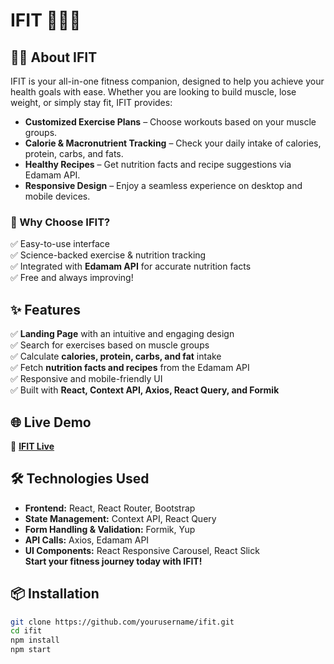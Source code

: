 # **IFIT 🏋️‍♂️🍏**  

## **🏋️‍♂️ About IFIT**  

IFIT is your all-in-one fitness companion, designed to help you achieve your health goals with ease. Whether you are looking to build muscle, lose weight, or simply stay fit, IFIT provides:  

- **Customized Exercise Plans** – Choose workouts based on your muscle groups.  
- **Calorie & Macronutrient Tracking** – Check your daily intake of calories, protein, carbs, and fats.  
- **Healthy Recipes** – Get nutrition facts and recipe suggestions via Edamam API.  
- **Responsive Design** – Enjoy a seamless experience on desktop and mobile devices.  

### **🌟 Why Choose IFIT?**  
✅ Easy-to-use interface  
✅ Science-backed exercise & nutrition tracking  
✅ Integrated with **Edamam API** for accurate nutrition facts  
✅ Free and always improving!  



## **✨ Features**  
✅ **Landing Page** with an intuitive and engaging design  
✅ Search for exercises based on muscle groups  
✅ Calculate **calories, protein, carbs, and fat** intake  
✅ Fetch **nutrition facts and recipes** from the Edamam API  
✅ Responsive and mobile-friendly UI  
✅ Built with **React, Context API, Axios, React Query, and Formik**  

## **🌐 Live Demo**  
🔗 **[IFIT Live](https://ifit-git-main-yousef-eldbahs-projects.vercel.app/)**  

## **🛠️ Technologies Used**  
- **Frontend:** React, React Router, Bootstrap  
- **State Management:** Context API, React Query  
- **Form Handling & Validation:** Formik, Yup  
- **API Calls:** Axios, Edamam API  
- **UI Components:** React Responsive Carousel, React Slick  
**Start your fitness journey today with IFIT!**  



## **📦 Installation**  
```bash
git clone https://github.com/yourusername/ifit.git
cd ifit
npm install
npm start
